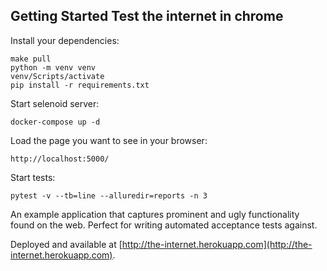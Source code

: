 ## Getting Started Test the internet in chrome



Install your dependencies:

    make pull
    python -m venv venv
    venv/Scripts/activate
    pip install -r requirements.txt

Start selenoid server:

    docker-compose up -d

Load the page you want to see in your browser:

    http://localhost:5000/

Start tests:
 
    pytest -v --tb=line --alluredir=reports -n 3


An example application that captures prominent and ugly functionality found on the web. Perfect for writing automated acceptance tests against.

Deployed and available at [http://the-internet.herokuapp.com](http://the-internet.herokuapp.com).
